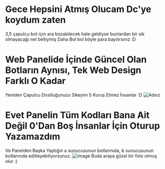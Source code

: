 # Gece Hepsini Atmış Olucam Dc'ye koydum zaten
3,5 çapulcu bot için ara bozabilecek hale geldiyse bunlardan bir sik olmayacağı net belliymiş
Daha Bol bol böyle para bayılırsınız :D
# Web Panelide İçinde Güncel Olan Botların Aynısı, Tek Web Design Farklı O Kadar
Yeniden Çapulcu Dostluğunuzu Sikeyim 5 Kuruş Etmez İnsanlar :D
![Adsız](https://user-images.githubusercontent.com/74346832/198839968-d251f428-3d90-47ea-b66c-6bbe6e0fcbc4.png)
# Evet Panelin Tüm Kodları Bana Ait Değil 0'Dan Boş İnsanlar İçin Oturup Yazamazdım
Ve Panelden Başka Yaptığın a sunucusunun botlarınıda, b sunucusunun botlarınıda editleyebiliyorsunuz.
![image](https://user-images.githubusercontent.com/74346832/198840297-b353dd3e-5171-4c63-b15c-5d5db59664a5.png)
Buda araya güzel bir foto olmuş olur :)
